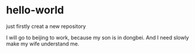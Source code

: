 # hello-world
just firstly creat a new repository


I will go to beijing to work, because my son is in dongbei.
And I need slowly make my wife understand me.
